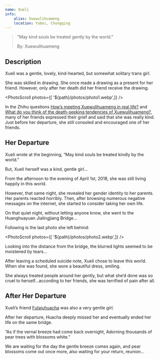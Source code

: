 ```yaml
---
name: Xueli
info:
    alias: Xuewulihuameng
    location: Yubei, Chongqing
---
```


>  "May kind souls be treated gently by the world."
>
>  By: Xuewulihuameng

## Description

Xueli was a gentle, lovely, kind-hearted, but somewhat solitary trans girl.

She was skilled in drawing.
She once made a drawing as a present for her friend.
However, only after her death did her friend receive the drawing.

<PhotoScroll photos={[ '${path}/photos/photo1.webp',]} />  

In the Zhihu questions [How’s meeting Xuewulihuameng in real life?](https://www.zhihu.com/question/269853559) and [What do you think of the death-seeking tendencies of Xuewulihuameng?](https://www.zhihu.com/question/268738337), many of her friends expressed their grief and said that she was really kind.
Just before her departure, she still consoled and encouraged one of her friends.

## Her Departure

Xueli wrote at the beginning, “May kind souls be treated kindly by the world.”

But, Xueli herself was a kind, gentle girl...

From the afternoon to the evening of April 1st, 2018, she was still living happily in this world.

However, that same night, she revealed her gender identity to her parents. Her parents reacted horribly.
Then, after browsing numerous negative messages on the internet,
she started to consider taking her own life.

On that quiet night, without letting anyone know, she went to the Huanghuayuan Jialingjiang Bridge...

Following is the last photo she left behind:

<PhotoScroll photos={[ '${path}/photos/photo2.webp',]} />  

Looking into the distance from the bridge,
the blurred lights seemed to be moistened by tears...

After leaving a scheduled suicide note, Xueli chose to leave this world.
When she was found, she wore a beautiful dress, smiling.

She always treated people around her gently,
but what she’d done was so cruel to herself...according to her friends, she was terrified of pain after all.

## After Her Departure

Xueli’s friend [Futajuhuacha](https://one-among.us/profile/Futajuhuacha) was also a very gentle girl.

After her departure, Huacha deeply missed her and eventually ended her life on the same bridge.

“As if the vernal breeze had come back overnight, Adorning thousands of pear trees with blossoms white.”

We are waiting for the day the gentle breeze comes again,
and pear blossoms come out once more,
also waiting for your return, reunion...
